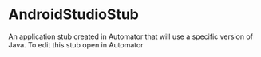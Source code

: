 # AndroidStudioStub
An application stub created in Automator that will use a specific version of Java. To edit this stub open in Automator
